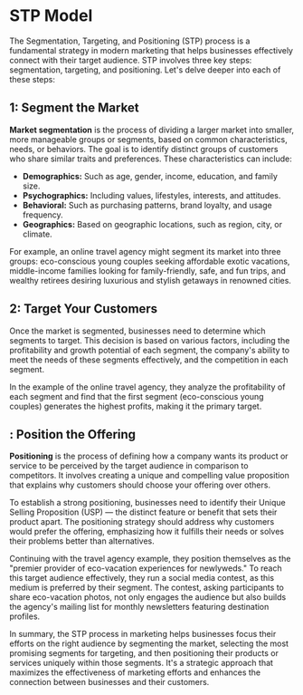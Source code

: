 # STP Model

The Segmentation, Targeting, and Positioning (STP) process is a fundamental strategy in modern marketing that helps businesses effectively connect with their target audience. STP involves three key steps: segmentation, targeting, and positioning. Let's delve deeper into each of these steps:

## 1: Segment the Market

**Market segmentation** is the process of dividing a larger market into smaller, more manageable groups or segments, based on common characteristics, needs, or behaviors. The goal is to identify distinct groups of customers who share similar traits and preferences. These characteristics can include:

- **Demographics:** Such as age, gender, income, education, and family size.
- **Psychographics:** Including values, lifestyles, interests, and attitudes.
- **Behavioral:** Such as purchasing patterns, brand loyalty, and usage frequency.
- **Geographics:** Based on geographic locations, such as region, city, or climate.

For example, an online travel agency might segment its market into three groups: eco-conscious young couples seeking affordable exotic vacations, middle-income families looking for family-friendly, safe, and fun trips, and wealthy retirees desiring luxurious and stylish getaways in renowned cities.

## 2: Target Your Customers

Once the market is segmented, businesses need to determine which segments to target. This decision is based on various factors, including the profitability and growth potential of each segment, the company's ability to meet the needs of these segments effectively, and the competition in each segment.

In the example of the online travel agency, they analyze the profitability of each segment and find that the first segment (eco-conscious young couples) generates the highest profits, making it the primary target.

## : Position the Offering

**Positioning** is the process of defining how a company wants its product or service to be perceived by the target audience in comparison to competitors. It involves creating a unique and compelling value proposition that explains why customers should choose your offering over others.

To establish a strong positioning, businesses need to identify their Unique Selling Proposition (USP) — the distinct feature or benefit that sets their product apart. The positioning strategy should address why customers would prefer the offering, emphasizing how it fulfills their needs or solves their problems better than alternatives.

Continuing with the travel agency example, they position themselves as the "premier provider of eco-vacation experiences for newlyweds." To reach this target audience effectively, they run a social media contest, as this medium is preferred by their segment. The contest, asking participants to share eco-vacation photos, not only engages the audience but also builds the agency's mailing list for monthly newsletters featuring destination profiles.

In summary, the STP process in marketing helps businesses focus their efforts on the right audience by segmenting the market, selecting the most promising segments for targeting, and then positioning their products or services uniquely within those segments. It's a strategic approach that maximizes the effectiveness of marketing efforts and enhances the connection between businesses and their customers.